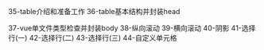 35-table介绍和准备工作
36-table基本结构并封装head

37-vue单文件类型检查并封装body
38-纵向滚动
39-横向滚动
40-阴影
41-选择行(一)
42-选择行(二)
43-选择行(三)
44-自定义单元格